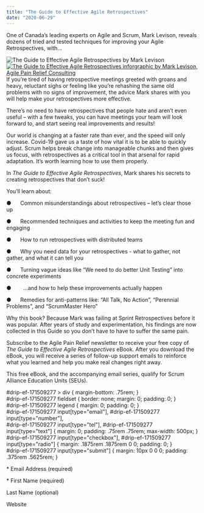 ```yaml
---
title: "The Guide to Effective Agile Retrospectives"
date: "2020-06-29"
---
```


One of Canada’s leading experts on Agile and Scrum, Mark Levison, reveals dozens of tried and tested techniques for improving your Agile Retrospectives, with...

![The Guide to Effective Agile Retrospectives by Mark Levison](src/content/page/guide-to-effective-agile-retrospectives/images/The-Guide-to-Effective-Agile-Retrospectives-temp-book-cover-791x1024.jpg)[![The Guide to Effective Agile Retrospectives inforgraphic by Mark Levison, Agile Pain Relief Consulting](src/content/page/guide-to-effective-agile-retrospectives/images/The-Guide-to-Effective-Agile-Retrospectives-infographic-v1-1-1-scaled.jpg)](/wp-content/uploads/2021/03/The-Guide-to-Effective-Agile-Retrospectives-infographic-v1-1-1-scaled.jpg)If you’re tired of having retrospective meetings greeted with groans and heavy, reluctant sighs or feeling like you’re rehashing the same old problems with no signs of improvement, the advice Mark shares with you will help make your retrospectives more effective.

There’s no need to have retrospectives that people hate and aren’t even useful – with a few tweaks, you can have meetings your team will look forward to, and start seeing real improvements and results!

Our world is changing at a faster rate than ever, and the speed will only increase. Covid-19 gave us a taste of how vital it is to be able to quickly adjust. Scrum helps break change into manageable chunks and then gives us focus, with retrospectives as a critical tool in that arsenal for rapid adaptation. It’s worth learning how to use them properly.

In _The Guide to Effective Agile Retrospectives_, Mark shares his secrets to creating retrospectives that don’t suck!

You’ll learn about:

●      Common misunderstandings about retrospectives – let’s clear those up

●      Recommended techniques and activities to keep the meeting fun and engaging

●      How to run retrospectives with distributed teams

●      Why you need data for your retrospectives - what to gather, not gather, and what it can tell you

●      Turning vague ideas like “We need to do better Unit Testing” into concrete experiments

●        …and how to help these improvements actually happen

●      Remedies for anti-patterns like: “All Talk, No Action”, “Perennial Problems”, and “ScrumMaster Hero”

Why this book? Because Mark was failing at Sprint Retrospectives before it was popular. After years of study and experimentation, his findings are now collected in this Guide so you don’t have to have to suffer the same pain.

Subscribe to the Agile Pain Relief newsletter to receive your free copy of _The Guide to Effective Agile Retrospectives_ eBook. After you download the eBook, you will receive a series of follow-up support emails to reinforce what you learned and help you make real changes right away.

This free eBook, and the accompanying email series, qualify for Scrum Alliance Education Units (SEUs).

#drip-ef-171509277 > div { margin-bottom: .75rem; }<br /> #drip-ef-171509277 fieldset { border: none; margin: 0; padding: 0; }<br /> #drip-ef-171509277 legend { margin: 0; padding: 0; }<br /> #drip-ef-171509277 input\[type="email"\], #drip-ef-171509277 input\[type="number"\],<br /> #drip-ef-171509277 input\[type="tel"\], #drip-ef-171509277 input\[type="text"\] { margin: 0; padding: .75rem .75rem; max-width: 500px; }<br /> #drip-ef-171509277 input\[type="checkbox"\], #drip-ef-171509277 input\[type="radio"\] { margin: .1875rem .1875rem 0 0; padding: 0; }<br /> #drip-ef-171509277 input\[type="submit"\] { margin: 10px 0 0 0; padding: .375rem .5625rem; }<br />

\* Email Address (required) 

\* First Name (required) 

Last Name (optional) 

Website
